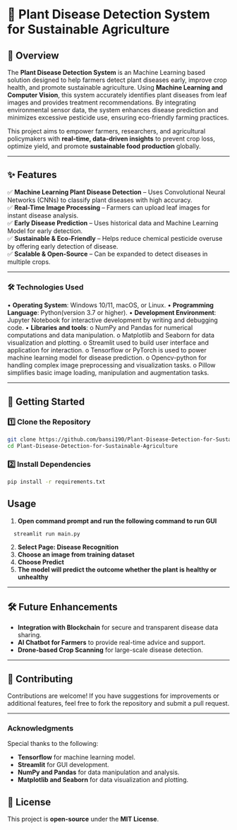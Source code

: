 # **🌱 Plant Disease Detection System for Sustainable Agriculture**  

## **📌 Overview**  
The **Plant Disease Detection System** is an Machine Learning based solution designed to help farmers detect plant diseases early, improve crop health, and promote sustainable agriculture. Using **Machine Learning and Computer Vision**, this system accurately identifies plant diseases from leaf images and provides treatment recommendations. By integrating environmental sensor data, the system enhances disease prediction and minimizes excessive pesticide use, ensuring eco-friendly farming practices.  

This project aims to empower farmers, researchers, and agricultural policymakers with **real-time, data-driven insights** to prevent crop loss, optimize yield, and promote **sustainable food production** globally.  

---

## **✨ Features**  
✅ **Machine Learning Plant Disease Detection** – Uses Convolutional Neural Networks (CNNs) to classify plant diseases with high accuracy.  
✅ **Real-Time Image Processing** – Farmers can upload leaf images for instant disease analysis.  
✅ **Early Disease Prediction** – Uses historical data and Machine Learning Model for early detection.   
✅ **Sustainable & Eco-Friendly** – Helps reduce chemical pesticide overuse by offering early detection of disease.  
✅ **Scalable & Open-Source** – Can be expanded to detect diseases in multiple crops.  

---

### **🛠 Technologies Used**  
• **Operating System**: Windows 10/11, macOS, or Linux.
• **Programming Language**: Python(version 3.7 or higher).
• **Development Environment**: Jupyter Notebook for interactive development by writing and debugging code.
• **Libraries and tools**:
o	NumPy and Pandas for numerical computations and data manipulation.
o	Matplotlib and Seaborn for data visualization and plotting.
o	Streamlit used to build user interface and application for interaction.
o	Tensorflow or PyTorch is used to power machine learning model for disease prediction.
o	Opencv-python for handling complex image preprocessing and visualization tasks.
o	Pillow simplifies basic image loading, manipulation and augmentation tasks.
  
---

## **🚀 Getting Started**  
### **1️⃣ Clone the Repository**  
```bash
git clone https://github.com/bansi190/Plant-Disease-Detection-for-Sustainable-Agriculture-.git
cd Plant-Disease-Detection-for-Sustainable-Agriculture
```

### **2️⃣ Install Dependencies**
```bash
pip install -r requirements.txt
```
## **Usage**  
1. **Open command prompt and run the following command to run GUI**
 ```bash
   streamlit run main.py
```
2. **Select Page: Disease Recognition**
3. **Choose an image from training dataset**
4. **Choose Predict**
5. **The model will predict the outcome whether the plant is healthy or unhealthy**

---

## **🛠 Future Enhancements**  
- **Integration with Blockchain** for secure and transparent disease data sharing.  
- **AI Chatbot for Farmers** to provide real-time advice and support.  
- **Drone-based Crop Scanning** for large-scale disease detection.  

---

## **🤝 Contributing**  
Contributions are welcome! If you have suggestions for improvements or additional features, feel free to fork the repository and submit a pull request.

---

### **Acknowledgments**
Special thanks to the following:

- **Tensorflow** for machine learning model.
- **Streamlit** for GUI development.
- **NumPy and Pandas** for data manipulation and analysis.
- **Matplotlib and Seaborn** for data visualization and plotting.


## **📜 License**  
This project is **open-source** under the **MIT License**.  

